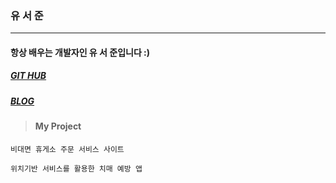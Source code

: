 ### 유 서 준

---

####   항상 배우는 개발자인 유 서 준입니다 :) 

##### [GIT HUB](https://github.com/jigreg)

##### [BLOG](https://bgs-admin.tistory.com/)

> #### My Project

` 비대면 휴게소 주문 서비스 사이트 `



`위치기반 서비스를 활용한 치매 예방 앱`







